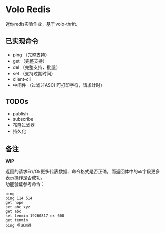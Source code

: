 # Volo Redis

迷你redis实验作业，基于volo-thrift.  

## 已实现命令
- ping （完整支持）
- get （完整支持）
- del （完整支持，批量）
- set （支持过期时间）
- client-cli
- 中间件 （过滤非ASCII可打印字符，请求计时）

## TODOs

- publish
- subscribe
- 布隆过滤器
- 持久化

## 备注

**WIP**

返回的请求Err/Ok更多代表数据、命令格式是否正确，而返回体中的`ok`字段更多表示操作是否成功。  
功能验证参考命令：  
```plaintext
ping
ping 114 514
get nope
set abc xyz
get abc
set tenmin 19260817 ex 600
get tenmin
ping 啊波测得
```